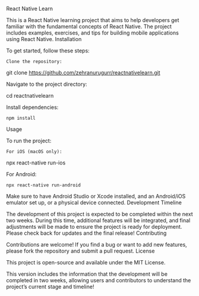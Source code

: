 React Native Learn

This is a React Native learning project that aims to help developers get familiar with the fundamental concepts of React Native. The project includes examples, exercises, and tips for building mobile applications using React Native.
Installation

To get started, follow these steps:

    Clone the repository:

git clone https://github.com/zehranurugurr/reactnativelearn.git

Navigate to the project directory:

cd reactnativelearn

Install dependencies:

    npm install

Usage

To run the project:

    For iOS (macOS only):

npx react-native run-ios

For Android:

    npx react-native run-android

Make sure to have Android Studio or Xcode installed, and an Android/iOS emulator set up, or a physical device connected.
Development Timeline

The development of this project is expected to be completed within the next two weeks. During this time, additional features will be integrated, and final adjustments will be made to ensure the project is ready for deployment. Please check back for updates and the final release!
Contributing

Contributions are welcome! If you find a bug or want to add new features, please fork the repository and submit a pull request.
License

This project is open-source and available under the MIT License.

This version includes the information that the development will be completed in two weeks, allowing users and contributors to understand the project’s current stage and timeline!

